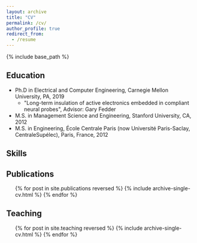 ```yaml
---
layout: archive
title: "CV"
permalink: /cv/
author_profile: true
redirect_from:
  - /resume
---
```


{% include base_path %}

Education
----
* Ph.D in Electrical and Computer Engineering, Carnegie Mellon University, PA, 2019 
  * "Long-term insulation of active electronics embedded in compliant neural probes", Advisor: Gary Fedder 
* M.S. in Management Science and Engineering, Stanford University, CA, 2012
* M.S. in Engineering, École Centrale Paris (now Université Paris-Saclay, CentraleSupélec), Paris, France, 2012

<!---
Teaching experience
======
* Spring 2017: Teaching Assistant -- Neural Technology: Sening and Stimulation
  * Carnegie Mellon University, Electrical and Computer Engineering
  * Professor: Shawn Kelly
  * Duties includes: Led weekly recitation sessions; graded homeworks and exams; supervised lab and project work on building neural current stimulator circuit

* Fall 2017: Teaching Assistant -- Electronic Devices and Analog Circuits
  * Carnegie Mellon University, Electrical and Computer Engineering
  * Professors: Tamal Mukherjee & Shawn Kelly
  * Duties includes: Head Teaching Assistand: coordinated 15 TAs and interfaced between students and professors; held office hours; graded exams

* Fall 2016: Teaching Assistant -- Electronic Devices and Analog Circuits
  * Carnegie Mellon University, Electrical and Computer Engineering
  * Professors: James Bain & Shawn Kelly
  * Duties includes: Lab TA, supervising 25 students and 3 other TAs in electronics lab sessions; held office hours; graded exams
  
* Fall 2015: Teaching Assistant -- Electronic Devices and Analog Circuits
  * Carnegie Mellon University, Electrical and Computer Engineering
  * Professors: Tamal Mukherjee & Shawn Kelly
  * Duties includes: Lab TA, supervising 25 students and 3 other TAs in electronics lab sessions; held office hours; graded exams
  
* Spring 2015: Teaching Assistant -- Electronic Devices and Analog Circuits
  * Carnegie Mellon University, Electrical and Computer Engineering
  * Professors: Larry Pileggy & Jeffrey Weldon
  * Duties includes: Lab TA, supervising 25 students and 3 other TAs in electronics lab sessions; held office hours; graded exams
    
* Fall 2012: Teaching Assistant -- Probabilistic Analysis
  * Professor: Samuel Chiu
  * Stanford University, Management Science & Engineering
  * Duties includes: weekly recitation sessions; graded homework and exams
 --> 

Skills
----


Publications
----
  <ul>{% for post in site.publications reversed %}
    {% include archive-single-cv.html %}
  {% endfor %}</ul>

<!---  
Talks
======
  <ul>{% for post in site.talks reversed %}
    {% include archive-single-talk-cv.html  %}
  {% endfor %}</ul>
-->  

Teaching
----
  <ul>{% for post in site.teaching reversed %}
    {% include archive-single-cv.html %}
  {% endfor %}</ul>
<!---  
Service and leadership
======
* Currently signed in to 43 different slack teams
-->
